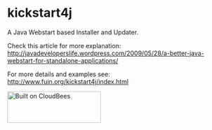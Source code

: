 kickstart4j
===========

A Java Webstart based Installer and Updater. 

Check this article for more explanation: 
http://javadeveloperslife.wordpress.com/2009/05/28/a-better-java-webstart-for-standalone-applications/

For more details and examples see: 
http://www.fuin.org/kickstart4j/index.html

<a href="https://fuin-org.ci.cloudbees.com/job/kickstart4j"><img src="http://www.fuin.org/images/Button-Built-on-CB-1.png" width="213" height="72" border="0" alt="Built on CloudBees"/></a>